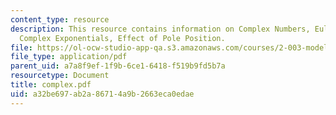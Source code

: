 ```yaml
---
content_type: resource
description: This resource contains information on Complex Numbers, Euler?s Identity,
  Complex Exponentials, Effect of Pole Position.
file: https://ol-ocw-studio-app-qa.s3.amazonaws.com/courses/2-003-modeling-dynamics-and-control-i-spring-2005/a32be697ab2a86714a9b2663eca0edae_complex.pdf
file_type: application/pdf
parent_uid: a7a8f9ef-1f9b-6ce1-6418-f519b9fd5b7a
resourcetype: Document
title: complex.pdf
uid: a32be697-ab2a-8671-4a9b-2663eca0edae
---
```

